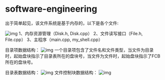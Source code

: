 # software-engineering

出于简单起见，该文件系统是基于内存的，以下是各个文件:

 ![img](F:\Typora\typora-pic\20180820120042793)
1、内存资源管理（Disk.h, Disk.cpp）
2、文件读写接口（File.h, File.cpp）
3、主程序（main.cpp, my_shell.cpp）

目录项数据结构：
 ![img](F:\Typora\typora-pic\20180820120219859)
一个目录项包含了文件名和文件类型，当文件为目录时，起始盘块指示了目录表所在的盘块号，当文件为文件时，起始盘块指示了FCB所在的盘块号。

目录表数据结构：
 ![img](F:\Typora\typora-pic\20180820120238442)
文件控制块数据结构：
 ![img](F:\Typora\typora-pic\20180820120248796)